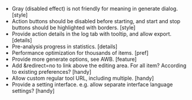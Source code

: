 * Gray (disabled effect) is not friendly for meaning in generate dialog. [style]
* Action buttons should be disabled before starting, and start and stop buttons should be highlighted with borders. [style]
* Provide action details in the log tab with tooltip, and allow export. [details]
* Pre-analysis progress in statistics. [details]
* Performance optimization for thousands of items. [pref]
* Provide more generate options, see AWB. [feature]
* Add &redirect=no to link above the editing area. For all item? According to existing preferences? [handy]
* Allow custom regular tool URL, including multiple. [handy]
* Provide a setting interface. e.g. allow separate interface language settings? [handy]
